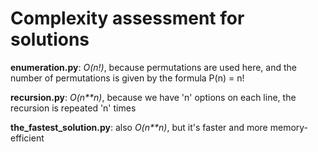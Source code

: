 # Complexity assessment for solutions

**enumeration.py**: _O(n!)_, because permutations are used here, and the number of permutations is given by the formula P(n) = n!

**recursion.py**: _O(n**n)_, because we have 'n' options on each line, the recursion is repeated 'n' times

**the_fastest_solution.py**: also _O(n**n)_, but it's faster and more memory-efficient
